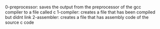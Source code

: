 0-preprocessor: saves the output from the preprocessor of the gcc compiler to a file called c
1-compiler: creates a file that has been compiled but didnt link
2-assembler: creates a file that has assembly code of the source c code
